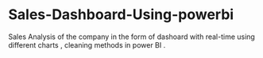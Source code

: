 # Sales-Dashboard-Using-powerbi
Sales Analysis of the company in the form of dashoard with real-time 
using different charts , cleaning methods in power BI .
